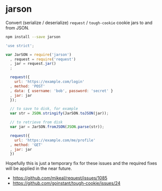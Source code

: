 jarson
======

Convert (serialize / deserialize) `request` / `tough-cookie` cookie jars to and from JSON.

```bash
npm install --save jarson
```

```javascript
'use strict';

var JarSON = require('jarson')
  , request = require('request')
  , jar = request.jar()
  ;

  request({
    url: 'https://example.com/login'
  , method: 'POST'
  , data: { username: 'bob', password: 'secret' }
  , jar: jar
  });

  // to save to disk, for example
  var str = JSON.stringify(JarSON.toJSON(jar));

  // to retrieve from disk
  var jar = JarSON.fromJSON(JSON.parse(str));

  request({
    url: 'https://example.com/me/profile'
  , method: 'GET'
  , jar: jar
  })
```

Hopefully this is just a temporary fix for these issues and the required fixes will be applied in the near future.

  * <https://github.com/mikeal/request/issues/1085>
  * <https://github.com/goinstant/tough-cookie/issues/24>
